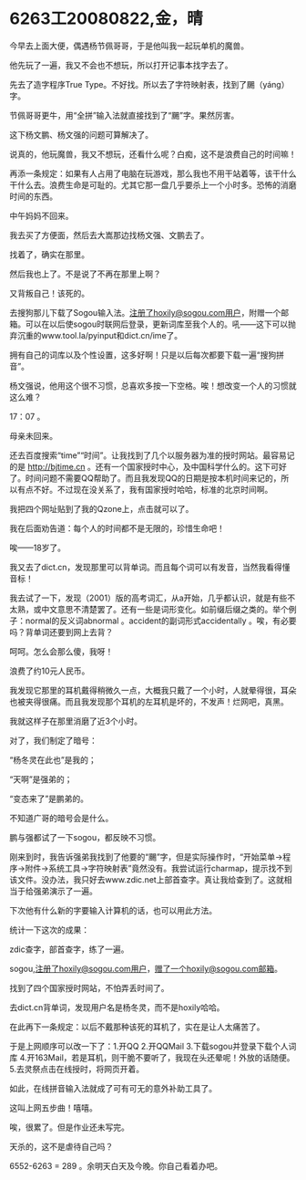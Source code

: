 # 6263工20080822,金，晴

今早去上面大便，偶遇杨节佩哥哥，于是他叫我一起玩单机的魔兽。

他先玩了一遍，我又不会也不想玩，所以打开记事本找字去了。

先去了造字程序True Type。不好找。所以去了字符映射表，找到了颺（yáng）字。

节佩哥哥更牛，用“全拼”输入法就直接找到了“颺”字。果然厉害。

这下杨文鹏、杨文强的问题可算解决了。

说真的，他玩魔兽，我又不想玩，还看什么呢？白痴，这不是浪费自己的时间嘛！

再添一条规定：如果有人占用了电脑在玩游戏，那么我也不用干站着等，该干什么干什么去。浪费生命是可耻的。尤其它那一盘几乎要杀上一个小时多。恐怖的消磨时间的东西。

中午妈妈不回来。

我去买了方便面，然后去大嵩那边找杨文强、文鹏去了。

找着了，确实在那里。

然后我也上了。不是说了不再在那里上啊？

又背叛自己！该死的。

去搜狗那儿下载了Sogou输入法。注册了hoxily@sogou.com用户，附赠一个邮箱。可以在以后使sogou时联网后登录，更新词库至我个人的。吼——这下可以抛弃沉重的www.tool.la/pyinput和dict.cn/ime了。

拥有自己的词库以及个性设置，这多好啊！只是以后每次都要下载一遍“搜狗拼音”。

杨文强说，他用这个很不习惯，总喜欢多按一下空格。唉！想改变一个人的习惯就这么难？

17：07 。

母亲未回来。

还去百度搜索“time”“时间”。让我找到了几个以服务器为准的授时网站。最容易记的是 http://bjtime.cn 。还有一个国家授时中心，及中国科学什么的。这下可好了。时间问题不需要QQ帮助了。而且我发现QQ的日期是按本机时间来记的，所以有点不好。不过现在没关系了，我有国家授时哈哈，标准的北京时间啊。

我把四个网址贴到了我的Qzone上，点击就可以了。

我在后面劝告道：每个人的时间都不是无限的，珍惜生命吧！

唉——18岁了。

我又去了dict.cn，发现那里可以背单词。而且每个词可以有发音，当然我看得懂音标！

我去试了一下，发现（2001）版的高考词汇，从a开始，几乎都认识，就是有些不太熟，或中文意思不清楚罢了。还有一些是词形变化。如前缀后缀之类的。举个例子：normal的反义词abnormal 。accident的副词形式accidentally 。唉，有必要吗？背单词还要到网上去背？

呵呵。怎么会那么傻，我呀！

浪费了约10元人民币。

我发现它那里的耳机戴得稍微久一点，大概我只戴了一个小时，人就晕得很，耳朵也被夹得很痛。而且我发现那个耳机的左耳机是坏的，不发声！烂网吧，真黑。

我就这样子在那里消磨了近3个小时。

对了，我们制定了暗号：

“杨冬灵在此也”是我的；

“天啊”是强弟的；

“变态来了”是鹏弟的。

不知道广哥的暗号会是什么。

鹏与强都试了一下sogou，都反映不习惯。

刚来到时，我告诉强弟我找到了他要的“颺”字，但是实际操作时，“开始菜单->程序->附件->系统工具->字符映射表”竟然没有。我尝试运行charmap，提示找不到该文件。没办法，我只好去www.zdic.net上部首查字。真让我给查到了。这就相当于给强弟演示了一遍。

下次他有什么新的字要输入计算机的话，也可以用此方法。

统计一下这次的成果：

zdic查字，部首查字，练了一遍。

sogou,注册了hoxily@sogou.com用户，赠了一个hoxily@sogou.com邮箱。

找到了四个国家授时网站，不怕弄丢时间了。

去dict.cn背单词，发现用户名是杨冬灵，而不是hoxily哈哈。

在此再下一条规定：以后不戴那种该死的耳机了，实在是让人太痛苦了。

于是上网顺序可以改一下了：1.开QQ 2.开QQMail 3.下载sogou并登录下载个人词库 4.开163Mail，若是耳机，则干脆不要听了，我现在头还晕呢！外放的话随便。 5.去灵祭点击在线授时，将网页开着。

如此，在线拼音输入法就成了可有可无的意外补助工具了。

这叫上网五步曲！嘻嘻。

唉，很累了。但是作业还未写完。

天杀的，这不是虐待自己吗？

6552-6263 = 289 。余明天白天及今晚。你自己看着办吧。
